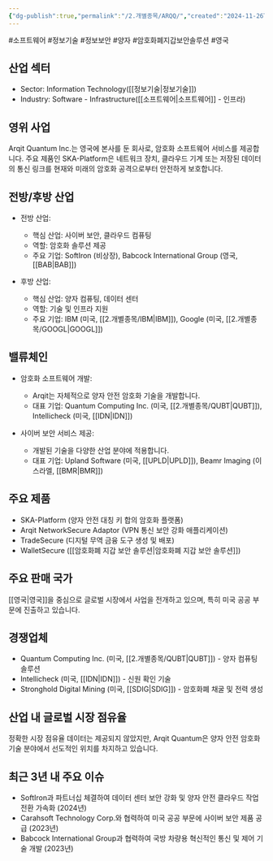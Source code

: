 ```yaml
---
{"dg-publish":true,"permalink":"/2.개별종목/ARQQ/","created":"2024-11-26T15:13:19.208+09:00","updated":"2025-06-03T20:05:57.759+09:00"}
---
```


#소프트웨어 #정보기술 #정보보안 #양자 #암호화폐지갑보안솔루션 #영국 

## 산업 섹터

- Sector: Information Technology([[정보기술\|정보기술]])
- Industry: Software - Infrastructure([[소프트웨어\|소프트웨어]] - 인프라)

## 영위 사업

Arqit Quantum Inc.는 영국에 본사를 둔 회사로, 암호화 소프트웨어 서비스를 제공합니다. 주요 제품인 SKA-Platform은 네트워크 장치, 클라우드 기계 또는 저장된 데이터의 통신 링크를 현재와 미래의 암호화 공격으로부터 안전하게 보호합니다.

## 전방/후방 산업

- 전방 산업:
    
    - 핵심 산업: 사이버 보안, 클라우드 컴퓨팅
    - 역할: 암호화 솔루션 제공
    - 주요 기업: SoftIron (비상장), Babcock International Group (영국, [[BAB\|BAB]])
    
- 후방 산업:
    
    - 핵심 산업: 양자 컴퓨팅, 데이터 센터
    - 역할: 기술 및 인프라 지원
    - 주요 기업: IBM (미국, [[2.개별종목/IBM\|IBM]]), Google (미국, [[2.개별종목/GOOGL\|GOOGL]])
    

## 밸류체인

- 암호화 소프트웨어 개발:
    
    - Arqit는 자체적으로 양자 안전 암호화 기술을 개발합니다.
    - 대표 기업: Quantum Computing Inc. (미국, [[2.개별종목/QUBT\|QUBT]]), Intellicheck (미국, [[IDN\|IDN]])
    
- 사이버 보안 서비스 제공:
    
    - 개발된 기술을 다양한 산업 분야에 적용합니다.
    - 대표 기업: Upland Software (미국, [[UPLD\|UPLD]]), Beamr Imaging (이스라엘, [[BMR\|BMR]])
    

## 주요 제품

- SKA-Platform (양자 안전 대칭 키 합의 암호화 플랫폼)
- Arqit NetworkSecure Adaptor (VPN 통신 보안 강화 애플리케이션)
- TradeSecure (디지털 무역 금융 도구 생성 및 배포)
- WalletSecure ([[암호화폐 지갑 보안 솔루션\|암호화폐 지갑 보안 솔루션]])

## 주요 판매 국가

[[영국\|영국]]을 중심으로 글로벌 시장에서 사업을 전개하고 있으며, 특히 미국 공공 부문에 진출하고 있습니다.

## 경쟁업체

- Quantum Computing Inc. (미국, [[2.개별종목/QUBT\|QUBT]]) - 양자 컴퓨팅 솔루션
- Intellicheck (미국, [[IDN\|IDN]]) - 신원 확인 기술
- Stronghold Digital Mining (미국, [[SDIG\|SDIG]]) - 암호화폐 채굴 및 전력 생성

## 산업 내 글로벌 시장 점유율

정확한 시장 점유율 데이터는 제공되지 않았지만, Arqit Quantum은 양자 안전 암호화 기술 분야에서 선도적인 위치를 차지하고 있습니다.

## 최근 3년 내 주요 이슈

- SoftIron과 파트너십 체결하여 데이터 센터 보안 강화 및 양자 안전 클라우드 작업 전환 가속화 (2024년)
- Carahsoft Technology Corp.와 협력하여 미국 공공 부문에 사이버 보안 제품 공급 (2023년)
- Babcock International Group과 협력하여 국방 차량용 혁신적인 통신 및 제어 기술 개발 (2023년)